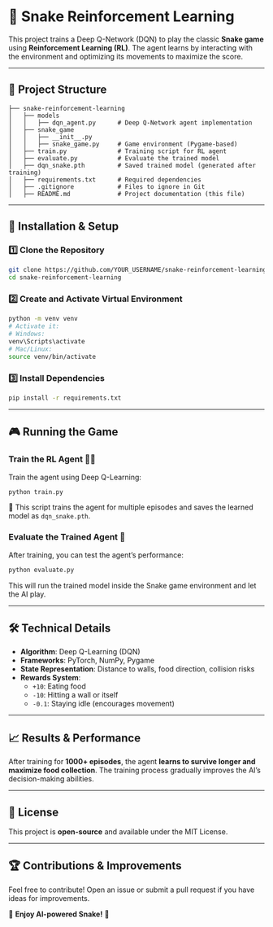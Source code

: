 # 🐍 Snake Reinforcement Learning

This project trains a Deep Q-Network (DQN) to play the classic **Snake game** using **Reinforcement Learning (RL)**. The agent learns by interacting with the environment and optimizing its movements to maximize the score.

---

## 📌 Project Structure

```
├── snake-reinforcement-learning
│   ├── models
│   │   ├── dqn_agent.py      # Deep Q-Network agent implementation
│   ├── snake_game
│   │   ├── __init__.py
│   │   ├── snake_game.py     # Game environment (Pygame-based)
│   ├── train.py              # Training script for RL agent
│   ├── evaluate.py           # Evaluate the trained model
│   ├── dqn_snake.pth         # Saved trained model (generated after training)
│   ├── requirements.txt      # Required dependencies
│   ├── .gitignore            # Files to ignore in Git
│   ├── README.md             # Project documentation (this file)
```

---

## 🚀 Installation & Setup

### **1️⃣ Clone the Repository**
```bash
git clone https://github.com/YOUR_USERNAME/snake-reinforcement-learning.git
cd snake-reinforcement-learning
```

### **2️⃣ Create and Activate Virtual Environment**
```bash
python -m venv venv
# Activate it:
# Windows:
venv\Scripts\activate
# Mac/Linux:
source venv/bin/activate
```

### **3️⃣ Install Dependencies**
```bash
pip install -r requirements.txt
```

---

## 🎮 Running the Game

### **Train the RL Agent** 🏋️‍♂️
Train the agent using Deep Q-Learning:
```bash
python train.py
```
📝 This script trains the agent for multiple episodes and saves the learned model as `dqn_snake.pth`.

### **Evaluate the Trained Agent** 🤖
After training, you can test the agent’s performance:
```bash
python evaluate.py
```
This will run the trained model inside the Snake game environment and let the AI play.

---

## 🛠️ Technical Details
- **Algorithm**: Deep Q-Learning (DQN)
- **Frameworks**: PyTorch, NumPy, Pygame
- **State Representation**: Distance to walls, food direction, collision risks
- **Rewards System**:
  - `+10`: Eating food
  - `-10`: Hitting a wall or itself
  - `-0.1`: Staying idle (encourages movement)

---

## 📈 Results & Performance
After training for **1000+ episodes**, the agent **learns to survive longer and maximize food collection**. The training process gradually improves the AI’s decision-making abilities.

---

## 📜 License
This project is **open-source** and available under the MIT License.

---

## 🏆 Contributions & Improvements
Feel free to contribute! Open an issue or submit a pull request if you have ideas for improvements.

🚀 **Enjoy AI-powered Snake!** 🐍
